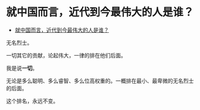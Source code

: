 # 就中国而言，近代到今最伟大的人是谁？

- [就中国而言，近代到今最伟大的人是谁？](https://www.zhihu.com/question/371931317/answer/1914364497)


无名烈士。

一切其它的贡献，论起伟大，一律的排在他们后面。

我是说**一切**。

无论是多么聪明、多么睿智、多么位高权重的。一概排在最小、最卑微的无名烈士的后面。

这个排名，永远不变。